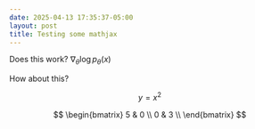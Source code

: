 ```yaml
---
date: 2025-04-13 17:35:37-05:00
layout: post
title: Testing some mathjax
---
```


Does this work? $\nabla_\theta \log p_\theta(x)$

How about this?

$$y = x^2$$

$$
\begin{bmatrix}
5 & 0 \\
0 & 3 \\
\end{bmatrix}
$$

